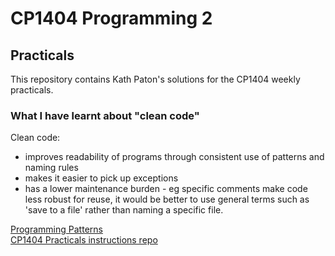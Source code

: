 # CP1404 Programming 2

## Practicals

This repository contains Kath Paton's solutions for the CP1404 weekly practicals.

### What I have learnt about "clean code"

Clean code:

- improves readability of programs through consistent use of patterns and naming rules
- makes it easier to pick up exceptions
- has a lower maintenance burden - eg specific comments make code less robust for reuse, it would be better to use general terms such as 'save to a file' rather than naming a specific file.

[Programming Patterns](https://github.com/CP1404/Starter/wiki/Programming-Patterns)  
[CP1404 Practicals instructions repo](https://github.com/CP1404/Practicals)